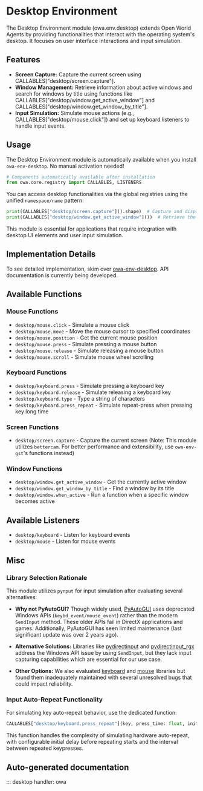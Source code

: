 # Desktop Environment

The Desktop Environment module (owa.env.desktop) extends Open World Agents by providing functionalities that interact with the operating system's desktop. It focuses on user interface interactions and input simulation.

## Features

- **Screen Capture:** Capture the current screen using CALLABLES["desktop/screen.capture"].
- **Window Management:** Retrieve information about active windows and search for windows by title using functions like CALLABLES["desktop/window.get_active_window"] and CALLABLES["desktop/window.get_window_by_title"].
- **Input Simulation:** Simulate mouse actions (e.g., CALLABLES["desktop/mouse.click"]) and set up keyboard listeners to handle input events.

## Usage

The Desktop Environment module is automatically available when you install `owa-env-desktop`. No manual activation needed!

```python
# Components automatically available after installation
from owa.core.registry import CALLABLES, LISTENERS
```

You can access desktop functionalities via the global registries using the unified `namespace/name` pattern:

```python
print(CALLABLES["desktop/screen.capture"]().shape)  # Capture and display screen dimensions
print(CALLABLES["desktop/window.get_active_window"]())  # Retrieve the active window
```

This module is essential for applications that require integration with desktop UI elements and user input simulation.

## Implementation Details

To see detailed implementation, skim over [owa-env-desktop](https://github.com/open-world-agents/open-world-agents/tree/main/projects/owa-env-desktop). API documentation is currently being developed.

## Available Functions

### Mouse Functions
- `desktop/mouse.click` - Simulate a mouse click
- `desktop/mouse.move` - Move the mouse cursor to specified coordinates
- `desktop/mouse.position` - Get the current mouse position
- `desktop/mouse.press` - Simulate pressing a mouse button
- `desktop/mouse.release` - Simulate releasing a mouse button
- `desktop/mouse.scroll` - Simulate mouse wheel scrolling

### Keyboard Functions
- `desktop/keyboard.press` - Simulate pressing a keyboard key
- `desktop/keyboard.release` - Simulate releasing a keyboard key
- `desktop/keyboard.type` - Type a string of characters
- `desktop/keyboard.press_repeat` - Simulate repeat-press when pressing key long time

### Screen Functions
- `desktop/screen.capture` - Capture the current screen (Note: This module utilizes `bettercam`. For better performance and extensibility, use `owa-env-gst`'s functions instead)

### Window Functions
- `desktop/window.get_active_window` - Get the currently active window
- `desktop/window.get_window_by_title` - Find a window by its title
- `desktop/window.when_active` - Run a function when a specific window becomes active

## Available Listeners

- `desktop/keyboard` - Listen for keyboard events
- `desktop/mouse` - Listen for mouse events


## Misc

### Library Selection Rationale
This module utilizes `pynput` for input simulation after evaluating several alternatives:

- **Why not PyAutoGUI?** Though widely used, [PyAutoGUI](https://github.com/asweigart/pyautogui) uses deprecated Windows APIs (`keybd_event/mouse_event`) rather than the modern `SendInput` method. These older APIs fail in DirectX applications and games. Additionally, PyAutoGUI has seen limited maintenance (last significant update was over 2 years ago).

- **Alternative Solutions:** Libraries like [pydirectinput](https://github.com/learncodebygaming/pydirectinput) and [pydirectinput_rgx](https://github.com/ReggX/pydirectinput_rgx) address the Windows API issue by using `SendInput`, but they lack input capturing capabilities which are essential for our use case.

- **Other Options:** We also evaluated [keyboard](https://github.com/boppreh/keyboard) and [mouse](https://github.com/boppreh/mouse) libraries but found them inadequately maintained with several unresolved bugs that could impact reliability.

### Input Auto-Repeat Functionality
For simulating key auto-repeat behavior, use the dedicated function:

```python
CALLABLES["desktop/keyboard.press_repeat"](key, press_time: float, initial_delay: float = 0.5, repeat_delay: float = 0.033)
```

This function handles the complexity of simulating hardware auto-repeat, with configurable initial delay before repeating starts and the interval between repeated keypresses.

## Auto-generated documentation

::: desktop
    handler: owa
